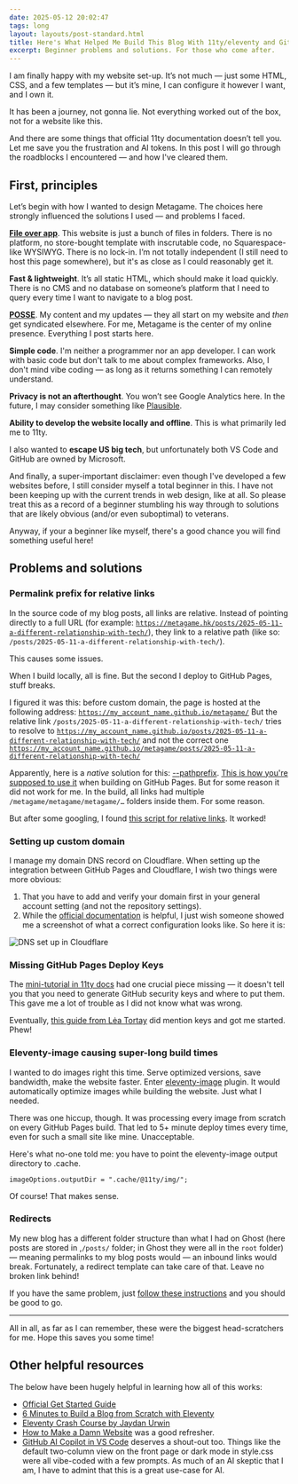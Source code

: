 ```yaml
---
date: 2025-05-12 20:02:47
tags: long
layout: layouts/post-standard.html
title: Here's What Helped Me Build This Blog With 11ty/eleventy and GitHub Pages
excerpt: Beginner problems and solutions. For those who come after.
---
```

I am finally happy with my website set-up. It’s not much — just some HTML, CSS, and a few templates — but it’s mine, I can configure it however I want, and I own it.

It has been a journey, not gonna lie. Not everything worked out of the box, not for a website like this.

And there are some things that official 11ty documentation doesn’t tell you. Let me save you the frustration and AI tokens. In this post I will go through the roadblocks I encountered — and how I've cleared them.

## First, principles
Let’s begin with how I wanted to design Metagame. The choices here strongly influenced the solutions I used — and problems I faced. 

**[File over app](https://stephango.com/file-over-app)**. This website is just a bunch of files in folders. There is no platform, no store-bought template with inscrutable code, no Squarespace-like WYSIWYG. There is no lock-in. I’m not totally independent (I still need to host this page somewhere), but it's as close as I could reasonably get it.

**Fast & lightweight**. It’s all static HTML, which should make it load quickly. There is no CMS and no database on someone’s platform that I need to query every time I want to navigate to a blog post.

**[POSSE](https://indieweb.org/POSSE)**. My content and my updates — they all start on my website and *then* get syndicated elsewhere. For me, Metagame is the center of my online presence. Everything I post starts here.

**Simple code**. I'm neither a programmer nor an app developer. I can work with basic code but don't talk to me about complex frameworks. Also, I don't mind vibe coding — as long as it returns something I can remotely understand.

**Privacy is not an afterthought**. You won’t see Google Analytics here. In the future, I may consider something like [Plausible](https://plausible.io/for-bloggers-creators). 

**Ability to develop the website locally and offline**. This is what primarily led me to 11ty.

I also wanted to **escape US big tech**, but unfortunately both VS Code and GitHub are owned by Microsoft.

And finally, a super-important disclaimer: even though I've developed a few websites before, I still consider myself a total beginner in this. I have not been keeping up with the current trends in web design, like at all. So please treat this as a record of a beginner stumbling his way through to solutions that are likely obvious (and/or even suboptimal) to veterans. 

Anyway, if your a beginner like myself, there's a good chance you will find something useful here!

## Problems and solutions
### Permalink prefix for relative links
In the source code of my blog posts, all links are relative. Instead of pointing directly to a full URL (for example: <code>https://metagame.hk/posts/2025-05-11-a-different-relationship-with-tech/</code>), they link to a relative path (like so: <code>/posts/2025-05-11-a-different-relationship-with-tech/</code>).

This causes some issues.

When I build locally, all is fine. But the second I deploy to GitHub Pages, stuff breaks.

I figured it was this: before custom domain, the page is hosted at the following address: <code>https://my_account_name.github.io/metagame/</code>
But the relative link <code>/posts/2025-05-11-a-different-relationship-with-tech/</code> tries to resolve to <code>https://my_account_name.github.io/posts/2025-05-11-a-different-relationship-with-tech/</code> and not the correct one <code>https://my_account_name.github.io/metagame/posts/2025-05-11-a-different-relationship-with-tech/</code>

Apparently, here is a *native* solution for this: [--pathprefix](https://www.11ty.dev/docs/config/#deploy-to-a-subdirectory-with-a-path-prefix). [This is how you're supposed to use it](https://www.11ty.dev/docs/deployment/#mini-tutorials) when building on GitHub Pages. But for some reason it did not work for me. In the build, all links had multiple <code>/metagame/metagame/metagame/…</code> folders inside them. For some reason.

But after some googling, I found [this script for relative links](https://github.com/11ty/eleventy/discussions/2516#discussioncomment-11999750). It worked!

### Setting up custom domain
I manage my domain DNS record on Cloudflare. When setting up the integration between GitHub Pages and Cloudflare, I wish two things were more obvious:

1. That you have to add and verify your domain first in your general account setting (and not the repository settings).
2. While the [official documentation](https://docs.github.com/en/pages/configuring-a-custom-domain-for-your-github-pages-site/managing-a-custom-domain-for-your-github-pages-site) is helpful, I just wish someone showed me a screenshot of what a correct configuration looks like. So here it is:

![DNS set up in Cloudflare](/assets/images/dns.png)

### Missing GitHub Pages Deploy Keys
The [mini-tutorial in 11ty docs](https://www.11ty.dev/docs/deployment/#mini-tutorials) had one crucial piece missing — it doesn't tell you that you need to generate GitHub security keys and where to put them. This gave me a lot of trouble as I did not know what was wrong. 

Eventually, [this guide from Lėa Tortay](https://lea-tortay.com/articles/github-pages-eleventy/) did mention keys and got me started. Phew!

### Eleventy-image causing super-long build times
I wanted to do images right this time. Serve optimized versions, save bandwidth, make the website faster. Enter [eleventy-image](https://www.11ty.dev/docs/plugins/image/) plugin. It would automatically optimize images while building the website. Just what I needed.

There was one hiccup, though. It was processing every image from scratch on every GitHub Pages build. That led to 5+ minute deploy times every time, even for such a small site like mine. Unacceptable. 

Here's what no-one told me: you have to point the eleventy-image output directory to .cache.

```
imageOptions.outputDir = ".cache/@11ty/img/";
```

Of course! That makes sense.
 
### Redirects
My new blog has a different folder structure than what I had on Ghost (here posts are stored in ,<code>/posts/</code>  folder; in Ghost they were all in the <code>root</code> folder) — meaning permalinks to my blog posts would  — an inbound links would break. Fortunately, a redirect template can take care of that. Leave no broken link behind!

If you have the same problem, just [follow these instructions](https://brianm.me/posts/eleventy-redirect-from/) and you should be good to go.

---

All in all, as far as I can remember, these were the biggest head-scratchers for me. Hope this saves you some time!

## Other helpful resources
The below have been hugely helpful in learning how all of this works:
- [Official Get Started Guide](https://www.11ty.dev/docs/)
- [6 Minutes to Build a Blog from Scratch with Eleventy](https://www.youtube.com/watch?v=kzf9A9tkkl4)
- [Eleventy Crash Course by Jaydan Urwin](https://www.youtube.com/playlist?list=PLtLXFsdHI8JTwScHvB924dY3PNwNJjjuW)
- [How to Make a Damn Website](https://lmnt.me/blog/how-to-make-a-damn-website.html) was a good refresher.
- [GitHub AI Copilot in VS Code](https://github.com/features/copilot) deserves a shout-out too. Things like the default two-column view on the front page or dark mode in style.css were all vibe-coded with a few prompts. As much of an AI skeptic that I am, I have to admint that this is a great use-case for AI.